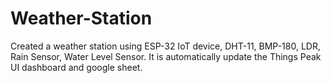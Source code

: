 # Weather-Station
Created a weather station using ESP-32 IoT device, DHT-11, BMP-180, LDR, Rain Sensor, Water Level Sensor. It is automatically update the Things Peak UI dashboard and google sheet.
